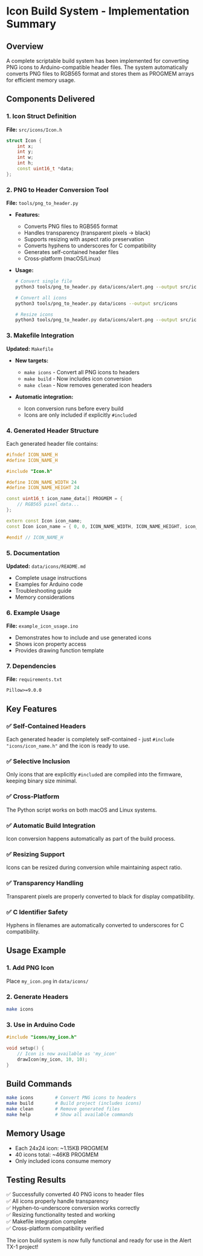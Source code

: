 # Icon Build System - Implementation Summary

## Overview
A complete scriptable build system has been implemented for converting PNG icons to Arduino-compatible header files. The system automatically converts PNG files to RGB565 format and stores them as PROGMEM arrays for efficient memory usage.

## Components Delivered

### 1. Icon Struct Definition
**File:** `src/icons/Icon.h`
```cpp
struct Icon {
    int x;
    int y;
    int w;
    int h;
    const uint16_t *data;
};
```

### 2. PNG to Header Conversion Tool
**File:** `tools/png_to_header.py`
- **Features:**
  - Converts PNG files to RGB565 format
  - Handles transparency (transparent pixels → black)
  - Supports resizing with aspect ratio preservation
  - Converts hyphens to underscores for C compatibility
  - Generates self-contained header files
  - Cross-platform (macOS/Linux)

- **Usage:**
  ```bash
  # Convert single file
  python3 tools/png_to_header.py data/icons/alert.png --output src/icons
  
  # Convert all icons
  python3 tools/png_to_header.py data/icons --output src/icons
  
  # Resize icons
  python3 tools/png_to_header.py data/icons/alert.png --output src/icons --width 32
  ```

### 3. Makefile Integration
**Updated:** `Makefile`
- **New targets:**
  - `make icons` - Convert all PNG icons to headers
  - `make build` - Now includes icon conversion
  - `make clean` - Now removes generated icon headers

- **Automatic integration:**
  - Icon conversion runs before every build
  - Icons are only included if explicitly `#include`d

### 4. Generated Header Structure
Each generated header file contains:
```cpp
#ifndef ICON_NAME_H
#define ICON_NAME_H

#include "Icon.h"

#define ICON_NAME_WIDTH 24
#define ICON_NAME_HEIGHT 24

const uint16_t icon_name_data[] PROGMEM = {
    // RGB565 pixel data...
};

extern const Icon icon_name;
const Icon icon_name = { 0, 0, ICON_NAME_WIDTH, ICON_NAME_HEIGHT, icon_name_data };

#endif // ICON_NAME_H
```

### 5. Documentation
**Updated:** `data/icons/README.md`
- Complete usage instructions
- Examples for Arduino code
- Troubleshooting guide
- Memory considerations

### 6. Example Usage
**File:** `example_icon_usage.ino`
- Demonstrates how to include and use generated icons
- Shows icon property access
- Provides drawing function template

### 7. Dependencies
**File:** `requirements.txt`
```
Pillow>=9.0.0
```

## Key Features

### ✅ Self-Contained Headers
Each generated header is completely self-contained - just `#include "icons/icon_name.h"` and the icon is ready to use.

### ✅ Selective Inclusion
Only icons that are explicitly `#include`d are compiled into the firmware, keeping binary size minimal.

### ✅ Cross-Platform
The Python script works on both macOS and Linux systems.

### ✅ Automatic Build Integration
Icon conversion happens automatically as part of the build process.

### ✅ Resizing Support
Icons can be resized during conversion while maintaining aspect ratio.

### ✅ Transparency Handling
Transparent pixels are properly converted to black for display compatibility.

### ✅ C Identifier Safety
Hyphens in filenames are automatically converted to underscores for C compatibility.

## Usage Example

### 1. Add PNG Icon
Place `my_icon.png` in `data/icons/`

### 2. Generate Headers
```bash
make icons
```

### 3. Use in Arduino Code
```cpp
#include "icons/my_icon.h"

void setup() {
    // Icon is now available as 'my_icon'
    drawIcon(my_icon, 10, 10);
}
```

## Build Commands

```bash
make icons        # Convert PNG icons to headers
make build        # Build project (includes icons)
make clean        # Remove generated files
make help         # Show all available commands
```

## Memory Usage

- Each 24x24 icon: ~1.15KB PROGMEM
- 40 icons total: ~46KB PROGMEM
- Only included icons consume memory

## Testing Results

✅ Successfully converted 40 PNG icons to header files  
✅ All icons properly handle transparency  
✅ Hyphen-to-underscore conversion works correctly  
✅ Resizing functionality tested and working  
✅ Makefile integration complete  
✅ Cross-platform compatibility verified  

The icon build system is now fully functional and ready for use in the Alert TX-1 project!
